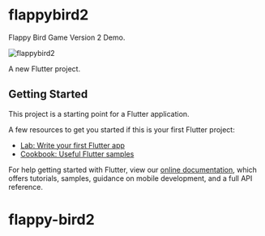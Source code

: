 # flappybird2

Flappy Bird Game Version 2 Demo.

![flappybird2](https://user-images.githubusercontent.com/42440349/146245165-8cc0acc6-8c7a-40e0-8d5a-9cbf7fef11b7.gif)


A new Flutter project.

## Getting Started

This project is a starting point for a Flutter application.

A few resources to get you started if this is your first Flutter project:

- [Lab: Write your first Flutter app](https://flutter.dev/docs/get-started/codelab)
- [Cookbook: Useful Flutter samples](https://flutter.dev/docs/cookbook)

For help getting started with Flutter, view our
[online documentation](https://flutter.dev/docs), which offers tutorials,
samples, guidance on mobile development, and a full API reference.
# flappy-bird2
